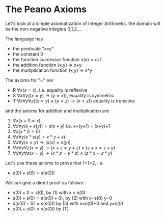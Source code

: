 # The Peano Axioms

Let's look at a simple axiomatization of Integer Arithmetic.
the domain will be the non-negative integers 0,1,2,...

The language has 
* the predicate "x=y"
* the constant 0
* the function successor function s(x) = x+1
* the addition function (x,y) => x+y
* the multiplication function (x,y) => x*y

The axioms for "=" are
* R $\forall x (x=x)$, i.e. equality is reflexive
* S $\forall x \forall y ((x=y) \rightarrow (y=x))$, equality is symmetric
* T $\forall x \forall y \forall z ((x=y) \wedge (y=z) \rightarrow (x=z))$  equality is transitive

and the axioms for addition and multiplication are
1. $\forall x (x+0=x)$
2. $\forall x \forall y (x+s(y)) = s(x+y)$  i.e. x+(y+1) = (x+y)+1
3. $\forall x (x*0=0)$
4. $\forall x \forall y (x * s(y) = x * y + x)$
5. $\forall x \forall y (x=y) \rightarrow (s(x)=s(y))$,
6. $\forall x \forall y \forall z (x=y) \rightarrow (x+z = y+z) \wedge (z+x=z+y)$
7. $\forall x \forall y \forall z (x=y) \rightarrow (x*z = y*z) \wedge (z*x=z*y)$

Let's use these axioms to prove that 1+1=2, i.e.
* $s(0)+s(0) = s(s(0))$


We can give a direct proof as follows:
* $s(0) + 0 = s(0)$, by (1) with x = s(0)
* $s(0) + s(0) = s(s(0)+0)$, by (2) with x=s(0) y=0
* $s(s(0)+0) = s(s(0))$ by (5) with x=s(0)+0 and y=s(0)
* $s(0)+s(0) = s(s(0))$ by (T)

  
